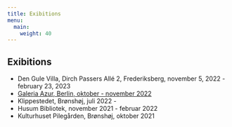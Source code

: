 ```yaml
---
title: Exibitions
menu:
  main:
    weight: 40
---
```


## Exibitions

- Den Gule Villa, Dirch Passers Allé 2, Frederiksberg, november 5, 2022 - february 23, 2023
- [Galeria Azur, Berlin, oktober - november 2022](https://galeriaazur.art/de/)
- Klippestedet, Brønshøj, juli 2022 - 
- Husum Bibliotek, november 2021 - februar 2022
- Kulturhuset Pilegården, Brønshøj, oktober 2021
